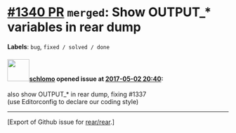[\#1340 PR](https://github.com/rear/rear/pull/1340) `merged`: Show OUTPUT\_\* variables in rear dump
====================================================================================================

**Labels**: `bug`, `fixed / solved / done`

#### <img src="https://avatars.githubusercontent.com/u/101384?v=4" width="50">[schlomo](https://github.com/schlomo) opened issue at [2017-05-02 20:40](https://github.com/rear/rear/pull/1340):

also show OUTPUT\_\* in rear dump, fixing \#1337  
(use Editorconfig to declare our coding style)

------------------------------------------------------------------------

\[Export of Github issue for
[rear/rear](https://github.com/rear/rear).\]
